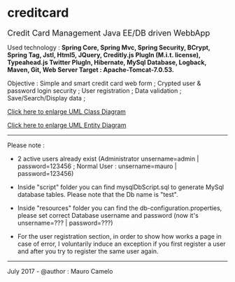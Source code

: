# creditcard
<font size="+1">Credit Card Management Java EE/DB driven WebbApp</font>

Used technology  : <strong>Spring Core, Spring Mvc, Spring Security, BCrypt, Spring Tag, Jstl, Html5, JQuery, Creditly.js PlugIn (M.i.t. license), Typeahead.js Twitter PlugIn, Hibernate, MySql Database, Logback, Maven, Git, Web Server Target : Apache-Tomcat-7.0.53.</strong>

Objective : Simple and smart credit card web form ; Crypted user & password login security ; User registration ; Data validation ; Save/Search/Display data ;

<a href="https://user-images.githubusercontent.com/30404707/32436354-1561fc6a-c2e4-11e7-8f94-294733643632.png" target="_blank">Click here to enlarge UML Class Diagram</a>

<a href="https://user-images.githubusercontent.com/30404707/32436839-9dedcc52-c2e5-11e7-8233-6cf193f891a0.png" target="_blank">Click here to enlarge UML Entity Diagram</a>

________________________________

Please note :

- 2 active users already exist (Administrator unsername=admin | password=123456 ; Normal User : unsername=mauro | password=123456)

- Inside "script" folder you can find mysqlDbScript.sql to generate MySql database tables. Please note that the Db name is "test".

- Inside "resources" folder you can find the db-configuration.properties, please set correct Database username and password
(now it's unsername=??? | password=???)

- For the user registration section, in order to show how works a page in case of error, I voluntarily induce an exception
if you first register a user and after you try to register the same user again.
__________________________________

July 2017 - @author : Mauro Camelo
